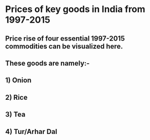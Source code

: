 # Prices of key goods in India from 1997-2015

## Price rise of four essential 1997-2015 commodities can be visualized here. 
## These goods are namely:-
## 1) Onion
## 2) Rice
## 3) Tea
## 4) Tur/Arhar Dal
